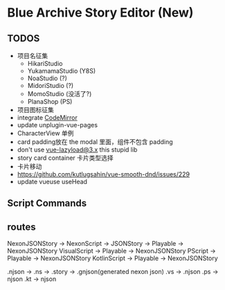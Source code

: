 # Blue Archive Story Editor (New)

## TODOS

- 项目名征集
  - HikariStudio
  - YukamamaStudio (Y8S)
  - NoaStudio (?)
  - MidoriStudio (?)
  - MomoStudio (没活了?)
  - PlanaShop (PS)
- 项目图标征集
- integrate [CodeMirror](https://codemirror.net/)
- update unplugin-vue-pages
- CharacterView 单例
- card padding放在 the modal 里面，组件不包含 padding
- don't use vue-lazyload@3.x this stupid lib
- story card container 卡片类型选择
- 卡片移动
- https://github.com/kutlugsahin/vue-smooth-dnd/issues/229
- update vueuse useHead

## Script Commands

## routes

NexonJSONStory -> NexonScript -> JSONStory -> Playable -> NexonJSONStory
VisualScript -> Playable -> NexonJSONStory
PScript -> Playable -> NexonJSONStory
KotlinScript -> Playable -> NexonJSONStory

.njson -> .ns -> .story -> .gnjson(generated nexon json)
.vs -> .njson
.ps -> njson
.kt -> njson
